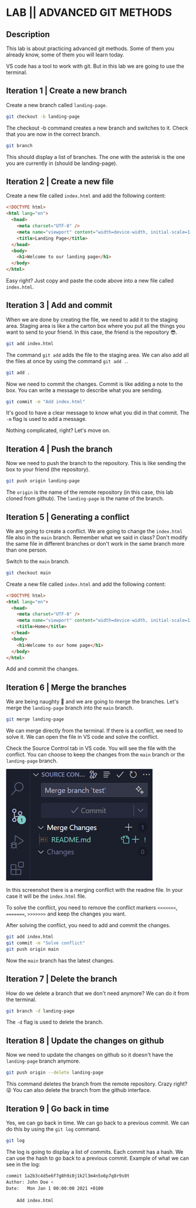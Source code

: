# LAB || ADVANCED GIT METHODS

## Description

This lab is about practicing advanced git methods. Some of them you already know, some of them you will learn today.

VS code has a tool to work with git. But in this lab we are going to use the terminal.

## Iteration 1 | Create a new branch

Create a new branch called `landing-page`.

```bash
git checkout -b landing-page
```

The checkout -b command creates a new branch and switches to it. Check that you are now in the correct branch.

```bash
git branch
```

This should display a list of branches. The one with the asterisk is the one you are currently in (should be landing-page).

## Iteration 2 | Create a new file

Create a new file called `index.html` and add the following content:

```html
<!DOCTYPE html>
<html lang="en">
  <head>
    <meta charset="UTF-8" />
    <meta name="viewport" content="width=device-width, initial-scale=1.0" />
    <title>Landing Page</title>
  </head>
  <body>
    <h1>Welcome to our landing page</h1>
  </body>
</html>
```

Easy right? Just copy and paste the code above into a new file called `index.html`.

## Iteration 3 | Add and commit

When we are done by creating the file, we need to add it to the staging area. Staging area is like a the carton box where you put all the things you want to send to your friend. In this case, the friend is the repository 😎.

```bash
git add index.html
```

The command `git add` adds the file to the staging area. We can also add all the files at once by using the command `git add .`.

```bash
git add .
```

Now we need to commit the changes. Commit is like adding a note to the box. You can write a message to describe what you are sending.

```bash
git commit -m "Add index.html"
```

It's good to have a clear message to know what you did in that commit. The `-m` flag is used to add a message.

Nothing complicated, right? Let's move on.

## Iteration 4 | Push the branch

Now we need to push the branch to the repository. This is like sending the box to your friend (the repository).

```bash
git push origin landing-page
```

The `origin` is the name of the remote repository (in this case, this lab cloned from github). The `landing-page` is the name of the branch.

## Iteration 5 | Generating a conflict
We are going to create a conflict. We are going to change the `index.html` file also in the `main` branch. Remember what we said in class? Don't modify the same file in different branches or don't work in the same branch more than one person. 

Switch to the `main` branch.

```bash
git checkout main
```

Create a new file called `index.html` and add the following content:

```html
<!DOCTYPE html>
<html lang="en">
  <head>
    <meta charset="UTF-8" />
    <meta name="viewport" content="width=device-width, initial-scale=1.0" />
    <title>Home</title>
  </head>
  <body>
    <h1>Welcome to our home page</h1>
  </body>
</html>
```

Add and commit the changes.

## Iteration 6 | Merge the branches
We are being naughty 🙈 and we are going to merge the branches.
Let's merge the `landing-page` branch into the `main` branch.

```bash
git merge landing-page
```

We can merge directly from the terminal. If there is a conflict, we need to solve it. We can open the file in VS code and solve the conflict.

Check the Source Control tab in VS code. You will see the file with the conflict. You can choose to keep the changes from the `main` branch or the `landing-page` branch.

![Source control](/screenshots/01.png)

In this screenshot there is a merging conflict with the readme file. 
In your case it will be the `index.html` file.

To solve the conflict, you need to remove the conflict markers `<<<<<<<`, `=======`, `>>>>>>>` and keep the changes you want.

After solving the conflict, you need to add and commit the changes.

```bash
git add index.html
git commit -m "Solve conflict"
git push origin main
```

Now the `main` branch has the latest changes.

## Iteration 7 | Delete the branch
How do we delete a branch that we don't need anymore? We can do it from the terminal.

```bash
git branch -d landing-page
```

The `-d` flag is used to delete the branch. 

## Iteration 8 | Update the changes on github

Now we need to update the changes on github so it doesn't have the `landing-page` branch anymore.

```bash 
git push origin --delete landing-page
```

This command deletes the branch from the remote repository. Crazy right? 😜
You can also delete the branch from the github interface.

## Iteration 9 | Go back in time
Yes, we can go back in time. We can go back to a previous commit. We can do this by using the `git log` command.

```bash
git log
```

The log is going to display a list of commits. Each commit has a hash. We can use the hash to go back to a previous commit.
Example of what we can see in the log:
```bash
commit 1a2b3c4d5e6f7g8h9i0j1k2l3m4n5o6p7q8r9s0t
Author: John Doe <
Date:   Mon Jan 1 00:00:00 2021 +0100

    Add index.html
```


